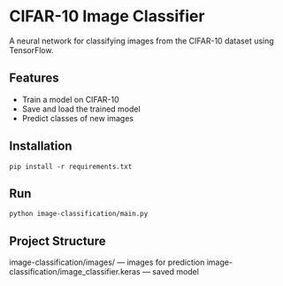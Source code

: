 # CIFAR-10 Image Classifier

A neural network for classifying images from the CIFAR-10 dataset using TensorFlow.

## Features
- Train a model on CIFAR-10
- Save and load the trained model
- Predict classes of new images

## Installation
```
pip install -r requirements.txt
```

## Run
```
python image-classification/main.py
```

## Project Structure

image-classification/images/ — images for prediction
image-classification/image_classifier.keras — saved model
